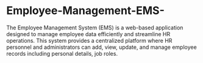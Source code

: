 # Employee-Management-EMS-
The Employee Management System (EMS) is a web-based application designed to manage employee data efficiently and streamline HR operations. This system provides a centralized platform where HR personnel and administrators can add, view, update, and manage employee records including personal details, job roles.
